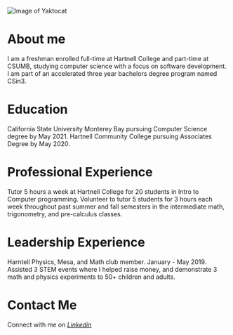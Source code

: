 ![Image of Yaktocat](https://octodex.github.com/images/yaktocat.png)
# About me 
I am a freshman enrolled full-time at Hartnell College and part-time at CSUMB, studying computer science with a focus on software development. I am part of an accelerated three year bachelors degree program named CSin3. 
# Education 

California State University Monterey Bay pursuing Computer Science degree by May 2021.
Hartnell Community College pursuing Associates Degree by May 2020.
# Professional Experience 
Tutor 5 hours a week at Hartnell College for 20 students in Intro to Computer programming. 
Volunteer to tutor 5 students for 3 hours each week throughout past summer and fall semesters in the intermediate math, trigonometry, and pre-calculus classes.
# Leadership Experience
Harntell Physics, Mesa, and Math club member. January - May 2019.
Assisted 3 STEM events where I helped raise money, and demonstrate 3 math and physics experiments to 50+ children and adults. 
# Contact Me 
Connect with me on _[Linkedin](www.linkedin.com/in/ashleyagarcia20)_
